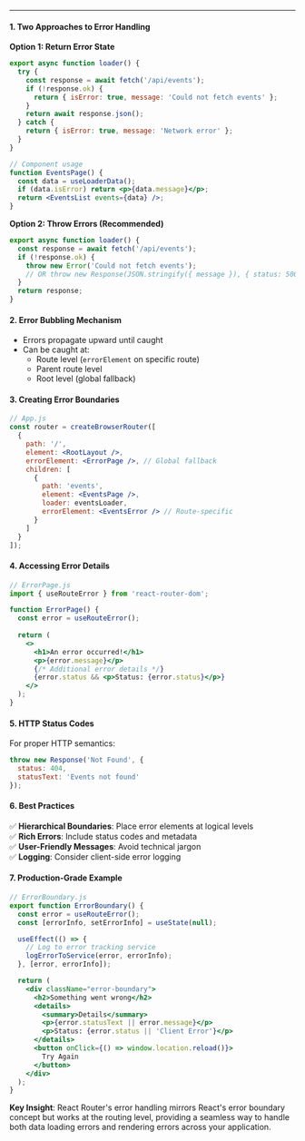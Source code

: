 
---

#### **1. Two Approaches to Error Handling**

**Option 1: Return Error State**
```jsx
export async function loader() {
  try {
    const response = await fetch('/api/events');
    if (!response.ok) {
      return { isError: true, message: 'Could not fetch events' };
    }
    return await response.json();
  } catch {
    return { isError: true, message: 'Network error' };
  }
}

// Component usage
function EventsPage() {
  const data = useLoaderData();
  if (data.isError) return <p>{data.message}</p>;
  return <EventsList events={data} />;
}
```

**Option 2: Throw Errors (Recommended)**
```jsx
export async function loader() {
  const response = await fetch('/api/events');
  if (!response.ok) {
    throw new Error('Could not fetch events');
    // OR throw new Response(JSON.stringify({ message }), { status: 500 });
  }
  return response;
}
```

#### **2. Error Bubbling Mechanism**
- Errors propagate upward until caught
- Can be caught at:
  - Route level (`errorElement` on specific route)
  - Parent route level
  - Root level (global fallback)

#### **3. Creating Error Boundaries**
```jsx
// App.js
const router = createBrowserRouter([
  {
    path: '/',
    element: <RootLayout />,
    errorElement: <ErrorPage />, // Global fallback
    children: [
      {
        path: 'events',
        element: <EventsPage />,
        loader: eventsLoader,
        errorElement: <EventsError /> // Route-specific
      }
    ]
  }
]);
```

#### **4. Accessing Error Details**
```jsx
// ErrorPage.js
import { useRouteError } from 'react-router-dom';

function ErrorPage() {
  const error = useRouteError();
  
  return (
    <>
      <h1>An error occurred!</h1>
      <p>{error.message}</p>
      {/* Additional error details */}
      {error.status && <p>Status: {error.status}</p>}
    </>
  );
}
```

#### **5. HTTP Status Codes**
For proper HTTP semantics:
```jsx
throw new Response('Not Found', {
  status: 404,
  statusText: 'Events not found'
});
```

#### **6. Best Practices**
✅ **Hierarchical Boundaries**: Place error elements at logical levels  
✅ **Rich Errors**: Include status codes and metadata  
✅ **User-Friendly Messages**: Avoid technical jargon  
✅ **Logging**: Consider client-side error logging  

#### **7. Production-Grade Example**
```jsx
// ErrorBoundary.js
export function ErrorBoundary() {
  const error = useRouteError();
  const [errorInfo, setErrorInfo] = useState(null);

  useEffect(() => {
    // Log to error tracking service
    logErrorToService(error, errorInfo);
  }, [error, errorInfo]);

  return (
    <div className="error-boundary">
      <h2>Something went wrong</h2>
      <details>
        <summary>Details</summary>
        <p>{error.statusText || error.message}</p>
        <p>Status: {error.status || 'Client Error'}</p>
      </details>
      <button onClick={() => window.location.reload()}>
        Try Again
      </button>
    </div>
  );
}
```

**Key Insight**: React Router's error handling mirrors React's error boundary concept but works at the routing level, providing a seamless way to handle both data loading errors and rendering errors across your application.